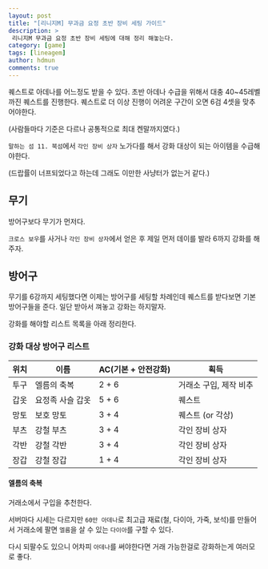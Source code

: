 ```yaml
---
layout: post
title: "[리니지M] 무과금 요정 초반 장비 세팅 가이드"
description: >
 리니지M 무과금 요정 초반 장비 세팅에 대해 정리 해놓는다.
category: [game]
tags: [lineagem]
author: hdmun
comments: true
---
```


퀘스트로 아데나를 어느정도 받을 수 있다. 초반 아데나 수급을 위해서 대충 40~45레벨 까진 퀘스트를 진행한다. 퀘스트로 더 이상 진행이 어려운 구간이 오면 6검 4셋을 맞추어야한다.

(사람들마다 기준은 다르나 공통적으로 최대 켄말까지였다.)

`말하는 섬 11. 북섬`에서 `각인 장비 상자` 노가다를 해서 강화 대상이 되는 아이템을 수급해야한다.

(드랍률이 너프되었다고 하는데 그래도 이만한 사냥터가 없는거 같다.)


## 무기

방어구보다 무기가 먼저다.

`크로스 보우`를 사거나 `각인 장비 상자`에서 얻은 후 제일 먼저 데이를 발라 6까지 강화를 해주자.


## 방어구

무기를 6강까지 세팅했다면 이제는 방어구를 세팅할 차례인데 퀘스트를 받다보면 기본 방어구들을 준다. 일단 받아서 껴놓고 강화는 하지말자.

강화를 해야할 리스트 목록을 아래 정리한다.

### 강화 대상 방어구 리스트

위치 | 이름 | AC(기본 + 안전강화) | 획득
--- | --- | --- | ---
투구 | 엘름의 축복 | 2 + 6 | 거래소 구입, 제작 비추
갑옷 | 요정족 사슬 갑옷 | 5 + 6 | 퀘스트
망토 | 보호 망토 | 3 + 4 | 퀘스트 (or 각상)
부츠 | 강철 부츠 | 3 + 4 | 각인 장비 상자
각반 | 강철 각반 | 3 + 4 | 각인 장비 상자
장갑 | 강철 장갑 | 1 + 4 | 각인 장비 상자


#### 엘름의 축복

거래소에서 구입을 추천한다.

서버마다 시세는 다르지만 `60만 아데나`로 최고급 재료(철, 다이아, 가죽, 보석)를 만들어서 거래소에 팔면 `엘름`을 살 수 있는 `다이아`를 구할 수 있다.

다시 되팔수도 있으니 어차피 `아데나`를 써야한다면 거래 가능한걸로 강화하는게 여러모로 좋다.
